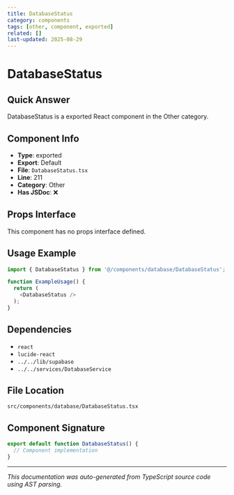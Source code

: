 ```yaml
---
title: DatabaseStatus
category: components
tags: [other, component, exported]
related: []
last-updated: 2025-08-29
---
```


# DatabaseStatus

## Quick Answer
DatabaseStatus is a exported React component in the Other category.

## Component Info

- **Type**: exported
- **Export**: Default
- **File**: `DatabaseStatus.tsx`
- **Line**: 211
- **Category**: Other
- **Has JSDoc**: ❌

## Props Interface

This component has no props interface defined.

## Usage Example

```typescript
import { DatabaseStatus } from '@/components/database/DatabaseStatus';

function ExampleUsage() {
  return (
    <DatabaseStatus />
  );
}
```

## Dependencies


- `react`
- `lucide-react`
- `../../lib/supabase`
- `../../services/DatabaseService`


## File Location

`src/components/database/DatabaseStatus.tsx`

## Component Signature

```typescript
export default function DatabaseStatus() { 
  // Component implementation
}
```

---

*This documentation was auto-generated from TypeScript source code using AST parsing.*